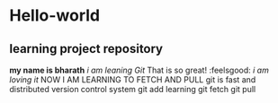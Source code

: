 # Hello-world
## learning project repository
**my name is bharath**
*i am leaning Git*
That is so great! :feelsgood:
*i am loving it*
NOW I AM LEARNING TO FETCH AND PULL
git is fast and distributed version control system
git add
learning git fetch
git pull
